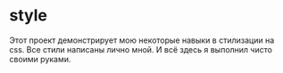 # style
Этот проект демонстрирует мою некоторые навыки в стилизации на css. Все стили написаны лично мной. И всё здесь я выполнил чисто своими руками.
